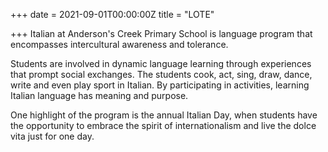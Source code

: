 +++
date = 2021-09-01T00:00:00Z
title = "LOTE"

+++
Italian at Anderson's Creek Primary School is language program that encompasses intercultural awareness and tolerance. 

Students are involved in dynamic language learning through experiences that prompt social exchanges. The students cook, act, sing, draw, dance, write and even play sport in Italian. By participating in activities, learning Italian language has meaning and purpose.

One highlight of the program is the annual Italian Day, when students have the opportunity to embrace the spirit of internationalism and live the dolce vita just for one day.